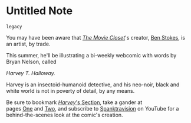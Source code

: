 # Untitled Note

`legacy`

You may have been aware that [_The Movie Closet_](http://extratone.com/moviecloset)'s creator, [Ben Stokes](https://twitter.com/BennyBeats111), is an artist, by trade.

This summer, he'll be illustrating a bi-weekly webcomic with words by Bryan Nelson, called

_Harvey T. Halloway._

Harvey is an insectoid-humanoid detective, and his neo-noir, black and white world is not in poverty of detail, by any means.

Be sure to bookmark [_Harvey_'s Section](http://bit.ly/harveythalloway), take a gander at pages [One](http://extratone.com/harvey/one) and [Two](http://extratone.com/harvey/two), and subscribe to [Spanktravision](http://bit.ly/spanktravision) on YouTube for a behind-the-scenes look at the comic's creation.

